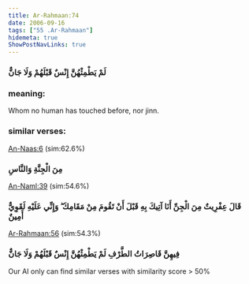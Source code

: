 ```yaml
---
title: Ar-Rahmaan:74
date: 2006-09-16
tags: ["55 .Ar-Rahmaan"]
hidemeta: true 
ShowPostNavLinks: true 
---
```

### لَمْ يَطْمِثْهُنَّ إِنْسٌ قَبْلَهُمْ وَلَا جَانٌّ
### meaning: 
Whom no human has touched before, nor jinn.
### similar verses: 

[An-Naas:6](/114/6) (sim:62.6%)

### مِنَ الْجِنَّةِ وَالنَّاسِ

[An-Naml:39](/27/39) (sim:54.6%)

### قَالَ عِفْرِيتٌ مِنَ الْجِنِّ أَنَا آتِيكَ بِهِ قَبْلَ أَنْ تَقُومَ مِنْ مَقَامِكَ ۖ وَإِنِّي عَلَيْهِ لَقَوِيٌّ أَمِينٌ

[Ar-Rahmaan:56](/55/56) (sim:54.3%)

### فِيهِنَّ قَاصِرَاتُ الطَّرْفِ لَمْ يَطْمِثْهُنَّ إِنْسٌ قَبْلَهُمْ وَلَا جَانٌّ

Our AI only can find similar verses with similarity score > 50% 

